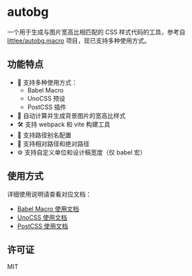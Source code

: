 # autobg

一个用于生成与图片宽高比相匹配的 CSS 样式代码的工具，参考自 [littlee/autobg.macro](https://github.com/littlee/autobg.macro) 项目，现已支持多种使用方式。

## 功能特点

- 🎯 支持多种使用方式：
  - Babel Macro
  - UnoCSS 预设
  - PostCSS 插件
- 📐 自动计算并生成背景图片的宽高比样式
- 🛠️ 支持 webpack 和 vite 构建工具
- 🔗 支持路径别名配置
- 📍 支持相对路径和绝对路径
- ⚙️ 支持自定义单位和设计稿宽度（仅 babel 宏）

## 使用方式

详细使用说明请查看对应文档：

- [Babel Macro 使用文档](./packages/babel-macro/README.zh-CN.md)
- [UnoCSS 使用文档](./packages/unocss/README.zh-CN.md)
- [PostCSS 使用文档](./packages/postcss/README.zh-CN.md)

## 许可证

MIT
